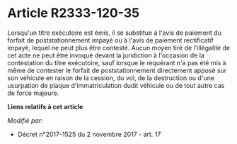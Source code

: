# Article R2333-120-35

Lorsqu'un titre exécutoire est émis, il se substitue à l'avis de paiement du forfait de poststationnement impayé ou à l'avis
de paiement rectificatif impayé, lequel ne peut plus être contesté. Aucun moyen tiré de l'illégalité de cet acte ne peut être
invoqué devant la juridiction à l'occasion de la contestation du titre exécutoire, sauf lorsque le requérant n'a pas été mis
à même de contester le forfait de poststationnement directement apposé sur son véhicule en raison de la cession, du vol, de
la destruction ou d'une usurpation de plaque d'immatriculation dudit véhicule ou de tout autre cas de force majeure.

**Liens relatifs à cet article**

_Modifié par_:

  - Décret n°2017-1525 du 2 novembre 2017 - art. 17
